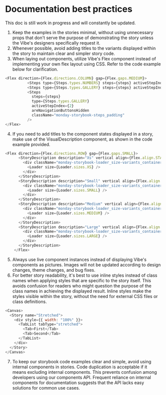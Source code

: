 # Documentation best practices
This doc is still work in progress and will constantly be updated.

1. Keep the examples in the stories minimal, without using unnecessary props that don't serve the purpose of demonstrating the story unless the Vibe's designers specifically request it.
2. Whenever possible, avoid adding titles to the variants displayed within the story to maintain clear and simpler story code.
3. When laying out components, utilize Vibe's Flex component instead of implementing your own flex layout using CSS. Refer to the code example below for clarification.
```js
<Flex direction={Flex.directions.COLUMN} gap={Flex.gaps.MEDIUM}>
          <Steps type={Steps.types.NUMBERS} steps={steps} activeStepIndex={2} />
          <Steps type={Steps.types.GALLERY} steps={steps} activeStepIndex={2} />
          <Steps
            steps={steps}
            type={Steps.types.GALLERY}
            activeStepIndex={2}
            areNavigationButtonsHidden
            className="monday-storybook-steps_padding"
          />
</Flex>
```

4. If you need to add titles to the component states displayed in a story, make use of the VisualDescription component, as shown in the code example provided.
```js
<Flex direction={Flex.directions.ROW} gap={Flex.gaps.SMALL}>
      <StoryDescription description="Xs" vertical align={Flex.align.START}>
        <div className="monday-storybook-loader_size-variants_container">
          <Loader size={Loader.sizes.XS} />
        </div>
      </StoryDescription>
      <StoryDescription description="Small" vertical align={Flex.align.START}>
        <div className="monday-storybook-loader_size-variants_container">
          <Loader size={Loader.sizes.SMALL} />
        </div>
      </StoryDescription>
      <StoryDescription description="Medium" vertical align={Flex.align.START}>
        <div className="monday-storybook-loader_size-variants_container">
          <Loader size={Loader.sizes.MEDIUM} />
        </div>
      </StoryDescription>
      <StoryDescription description="Large" vertical align={Flex.align.START}>
        <div className="monday-storybook-loader_size-variants_container">
          <Loader size={Loader.sizes.LARGE} />
        </div>
      </StoryDescription>
    </Flex>
```

5. Always use live component instances instead of displaying Vibe's components as pictures. Images will not be updated according to design changes, theme changes, and bug fixes.
6. For better story readability, it's best to use inline styles instead of class names when applying styles that are specific to the story itself. This avoids confusion for readers who might question the purpose of the class names in achieving the displayed result. Inline styles make the styles visible within the story, without the need for external CSS files or class definitions.
```js
<Canvas>
  <Story name="Stretched">
    <div style={{ width: "100%" }}>
      <TabList tabType="stretched">
        <Tab>First</Tab>
        <Tab>Second</Tab>
      </TabList>
    </div>
  </Story>
</Canvas>
```
7. To keep our storybook code examples clear and simple, avoid using internal components in stories. Code duplication is acceptable if it means excluding internal components. This prevents confusion among developers using our components API. Frequent reliance on internal components for documentation suggests that the API lacks easy solutions for common use cases.
